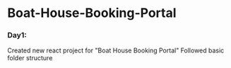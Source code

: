 # Boat-House-Booking-Portal
 
### Day1:
Created new react project for "Boat House Booking Portal"
Followed basic folder structure
